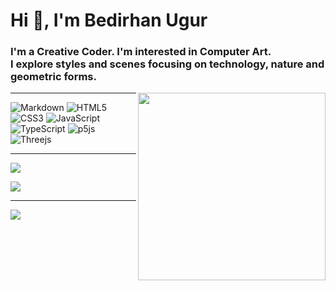 
<h1 align="left">Hi 👋, I'm Bedirhan Ugur</h1>
<h3 align="left">I'm a Creative Coder. I'm interested in Computer Art.<br>I explore styles and scenes focusing on technology, nature and geometric forms.</h3>
<img src="https://thumbs.gfycat.com/TanDapperBorderterrier.webp" alt="" width="300" align="right">

---

![Markdown](https://img.shields.io/badge/markdown-%23000000.svg?style=for-the-badge&logo=markdown&logoColor=white) ![HTML5](https://img.shields.io/badge/html5-%23E34F26.svg?style=for-the-badge&logo=html5&logoColor=white) ![CSS3](https://img.shields.io/badge/css3-%231572B6.svg?style=for-the-badge&logo=css3&logoColor=white) ![JavaScript](https://img.shields.io/badge/javascript-%23323330.svg?style=for-the-badge&logo=javascript&logoColor=%23F7DF1E) ![TypeScript](https://img.shields.io/badge/typescript-%23007ACC.svg?style=for-the-badge&logo=typescript&logoColor=white) ![p5js](https://img.shields.io/badge/p5.js-ED225D?style=for-the-badge&logo=p5.js&logoColor=FFFFFF)  ![Threejs](https://img.shields.io/badge/threejs-black?style=for-the-badge&logo=three.js&logoColor=white) 

---
![](https://github-readme-stats.vercel.app/api/top-langs/?username=bedirxanugur&theme=react&hide_border=false&include_all_commits=false&count_private=false&layout=compact)

![](https://github-readme-streak-stats.herokuapp.com/?user=bedirxanugur&theme=react&hide_border=false)<br/>

---
[![](https://visitcount.itsvg.in/api?id=bedirxanugur&icon=2&color=12)](https://visitcount.itsvg.in)
